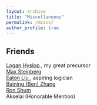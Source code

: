 ```yaml
---
layout: archive
title: "Miscellaneous"
permalink: /miscc/
author_profile: true
---
```


Friends
------
<a href="https://loganhyslop.github.io"> Logan Hyslop </a>, my great precursor <br>
<a href="https://max.steinbergfour.com/"> Max Steinberg </a> <br>
<a href="https://amgminequality.github.io/"> Eaton Liu </a>, aspiring logician <br>
<a href="http://bzhangbp.student.ust.hk/"> Baining (Ben) Zhang </a> <br>
<a href= "https://teinc3.github.io/"> Ron Shum </a> <br>
Akselai (Honorable Mention)
